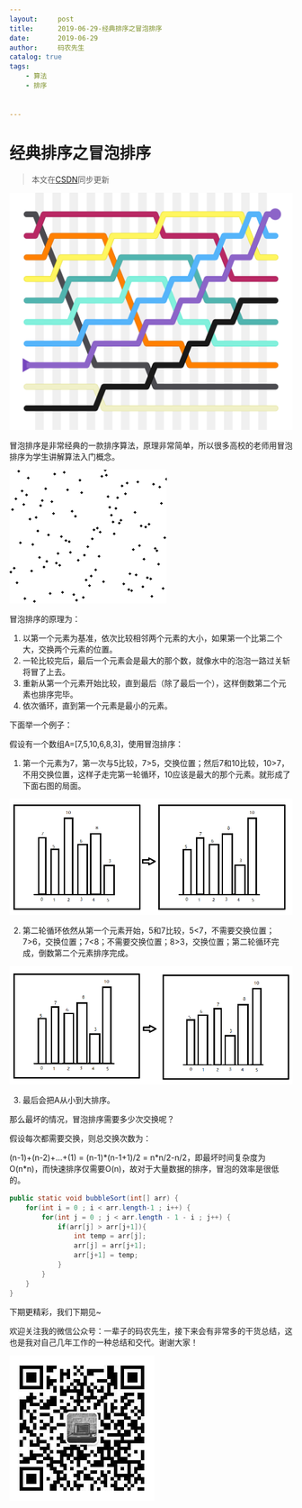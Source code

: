 ```yaml
---
layout:     post           
title:      2019-06-29-经典排序之冒泡排序
date:       2019-06-29
author:     码农先生
catalog: true
tags:
    - 算法
    - 排序


---
```


# 经典排序之冒泡排序

> 本文在[CSDN](https://blog.csdn.net/m0_37344350)同步更新

![冒泡排序](https://github.com/MiracleTaoTao/miracletaotao.github.io/blob/master/_posts/2019-06-29-%E7%BB%8F%E5%85%B8%E6%8E%92%E5%BA%8F%E4%B9%8B%E5%86%92%E6%B3%A1%E6%8E%92%E5%BA%8F/%E5%86%92%E6%B3%A1%E6%8E%92%E5%BA%8F1.png?raw=true)

冒泡排序是非常经典的一款排序算法，原理非常简单，所以很多高校的老师用冒泡排序为学生讲解算法入门概念。

![Bubble_sort_animation.gif](https://github.com/MiracleTaoTao/miracletaotao.github.io/blob/master/_posts/2019-06-29-%E7%BB%8F%E5%85%B8%E6%8E%92%E5%BA%8F%E4%B9%8B%E5%86%92%E6%B3%A1%E6%8E%92%E5%BA%8F/Bubble_sort_animation.gif?raw=true)

冒泡排序的原理为：
1. 以第一个元素为基准，依次比较相邻两个元素的大小，如果第一个比第二个大，交换两个元素的位置。
2. 一轮比较完后，最后一个元素会是最大的那个数，就像水中的泡泡一路过关斩将冒了上去。
3. 重新从第一个元素开始比较，直到最后（除了最后一个），这样倒数第二个元素也排序完毕。
4. 依次循环，直到第一个元素是最小的元素。



下面举一个例子：

假设有一个数组A=[7,5,10,6,8,3]，使用冒泡排序：

1. 第一个元素为7，第一次与5比较，7>5，交换位置；然后7和10比较，10>7，不用交换位置，这样子走完第一轮循环，10应该是最大的那个元素。就形成了下面右图的局面。

![冒泡排序第一轮排序](https://github.com/MiracleTaoTao/miracletaotao.github.io/blob/master/_posts/2019-06-29-%E7%BB%8F%E5%85%B8%E6%8E%92%E5%BA%8F%E4%B9%8B%E5%86%92%E6%B3%A1%E6%8E%92%E5%BA%8F/%E5%86%92%E6%B3%A1%E6%8E%92%E5%BA%8F%E7%AC%AC%E4%B8%80%E8%BD%AE.png?raw=true)

2. 第二轮循环依然从第一个元素开始，5和7比较，5<7，不需要交换位置；7>6，交换位置；7<8；不需要交换位置；8>3，交换位置；第二轮循环完成，倒数第二个元素排序完成。

![冒泡排序](https://github.com/MiracleTaoTao/miracletaotao.github.io/blob/master/_posts/2019-06-29-%E7%BB%8F%E5%85%B8%E6%8E%92%E5%BA%8F%E4%B9%8B%E5%86%92%E6%B3%A1%E6%8E%92%E5%BA%8F/%E5%86%92%E6%B3%A1%E6%8E%92%E5%BA%8F%E7%AC%AC%E4%BA%8C%E8%BD%AE.png?raw=true)

3. 最后会把A从小到大排序。



那么最坏的情况，冒泡排序需要多少次交换呢？

假设每次都需要交换，则总交换次数为：

(n-1)+(n-2)+...+(1) = (n-1)\*(n-1+1)/2 = n\*n/2-n/2，即最坏时间复杂度为O(n*n)，而快速排序仅需要O(n)，故对于大量数据的排序，冒泡的效率是很低的。



```java
public static void bubbleSort(int[] arr) {
    for(int i = 0 ; i < arr.length-1 ; i++) {
        for(int j = 0 ; j < arr.length - 1 - i ; j++) {
            if(arr[j] > arr[j+1]){
                int temp = arr[j];
                arr[j] = arr[j+1];
                arr[j+1] = temp;      
            }
        }
    }
}
```



下期更精彩，我们下期见~

欢迎关注我的微信公众号：一辈子的码农先生，接下来会有非常多的干货总结，这也是我对自己几年工作的一种总结和交代。谢谢大家！

![我的公众号二维码.jpg](https://github.com/MiracleTaoTao/miracletaotao.github.io/blob/master/_posts/2019-06-29-%E7%BB%8F%E5%85%B8%E6%8E%92%E5%BA%8F%E4%B9%8B%E5%86%92%E6%B3%A1%E6%8E%92%E5%BA%8F/%E6%88%91%E7%9A%84%E5%85%AC%E4%BC%97%E5%8F%B7.jpg?raw=true)
